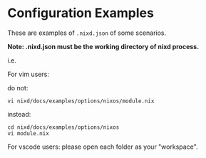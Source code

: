# Configuration Examples

These are examples of `.nixd.json` of some scenarios.

**Note: .nixd.json must be the working directory of nixd process.**

i.e.

For vim users:

do not:

```
vi nixd/docs/examples/options/nixos/module.nix
```

instead:

```
cd nixd/docs/examples/options/nixos
vi module.nix
```

For vscode users: please open each folder as your "workspace".


